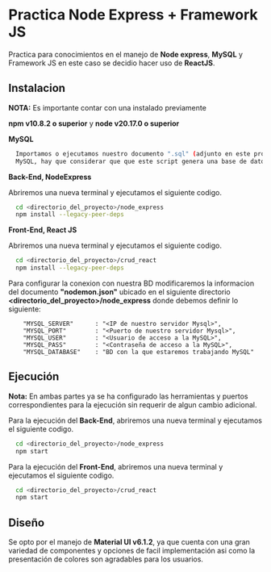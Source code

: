 # Practica Node Express + Framework JS
Practica para conocimientos en el manejo de **Node express**, **MySQL** y Framework JS en este caso se decidio hacer uso de **ReactJS**.
## Instalacion

**NOTA:** Es importante contar con una instalado previamente  

**npm v10.8.2 o superior**  y  **node v20.17.0 o superior**



**MySQL**
```bash
  Importamos o ejecutamos nuestro documento ".sql" (adjunto en este proyecto) en nuestro 
  MySQL, hay que considerar que que este script genera una base de datos de nombre **"tareas"**
```
**Back-End, NodeExpress**

Abriremos una nueva terminal y ejecutamos el siguiente codigo.
```bash
  cd <directorio_del_proyecto>/node_express
  npm install --legacy-peer-deps
```
**Front-End, React JS**

Abriremos una nueva terminal y ejecutamos el siguiente codigo.
```bash
  cd <directorio_del_proyecto>/crud_react
  npm install --legacy-peer-deps
```

Para configurar la conexion con nuestra BD modificaremos la informacion del documento **"nodemon.json"** ubicado en el siguiente directorio **<directorio_del_proyecto>/node_express** donde debemos definir lo siguiente:  

        "MYSQL_SERVER"      : "<IP de nuestro servidor Mysql>",
        "MYSQL_PORT"        : "<Puerto de nuestro servidor Mysql>",
        "MYSQL_USER"        : "<Usuario de acceso a la MySQL>",
        "MYSQL_PASS"        : "<Contraseña de acceso a la MySQL>",
        "MYSQL_DATABASE"    : "BD con la que estaremos trabajando MySQL"

## Ejecución
**Nota:** En ambas partes ya se ha configurado las herramientas y puertos correspondientes para la ejecución sin requerir de algun cambio adicional.

Para la ejecución del **Back-End**, abriremos una nueva terminal y ejecutamos el siguiente codigo.

```bash
  cd <directorio_del_proyecto>/node_express
  npm start
```

Para la ejecución del **Front-End**, abriremos una nueva terminal y ejecutamos el siguiente codigo.
```bash
  cd <directorio_del_proyecto>/crud_react
  npm start
```


## Diseño
Se opto por el manejo de **Material UI v6.1.2**, ya que cuenta con una gran variedad de componentes y opciones de facil implementación asi como la presentación de colores  son agradables para los usuarios.
